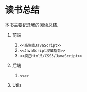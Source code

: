 读书总结
=======

本书主要记录我的阅读总结.

1. 前端
    1. `<<高性能JavaScript>>`
    2. `<<JavaScript权威指南>>`
    3. `<<疯狂Html5/CSS3/JavaScript>>`

2. 后端
    1. `<<>>`
3. Utils
